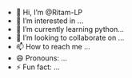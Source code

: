- 👋 Hi, I’m @Ritam-LP
- 👀 I’m interested in  ...
- 🌱 I’m currently learning python...
- 💞️ I’m looking to collaborate on ...
- 📫 How to reach me ...
- 😄 Pronouns: ...
- ⚡ Fun fact: ...

<!---
Ritam-LP/Ritam-LP is a ✨ special ✨ repository because its `README.md` (this file) appears on your GitHub profile.
You can click the Preview link to take a look at your changes.
--->
